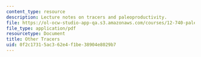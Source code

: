 ```yaml
---
content_type: resource
description: Lecture notes on tracers and paleoproductivity.
file: https://ol-ocw-studio-app-qa.s3.amazonaws.com/courses/12-740-paleoceanography-spring-2008/0f2c17315ac362e4f1be38904e8029b7_lec15.pdf
file_type: application/pdf
resourcetype: Document
title: Other Tracers
uid: 0f2c1731-5ac3-62e4-f1be-38904e8029b7
---
```

